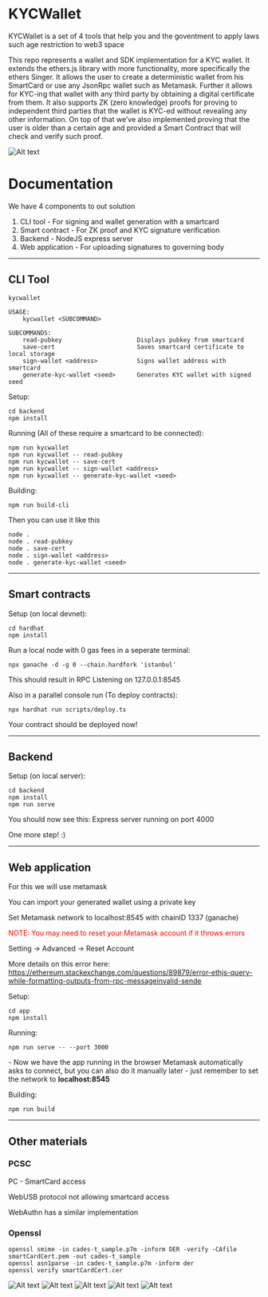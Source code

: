 # KYCWallet

KYCWallet is a set of 4 tools that help you and the goventment to apply laws such age restriction to web3 space

This repo represents a wallet and SDK implementation for a KYC wallet. It extends the ethers.js library with more functionality, more specifically the ethers Singer. It allows the user to create a deterministic wallet from his SmartCard or use any JsonRpc wallet such as Metamask. Further it allows for KYC-ing that wallet with any third party by obtaining a digital certificate from them. It also supports ZK (zero knowledge) proofs for proving to independent third parties that the wallet is KYC-ed without revealing any other information. On top of that we’ve also implemented proving that the user is older than a certain age and provided a Smart Contract that will check and verify such proof.

![Alt text](./gambling18plus.png?raw=true "Title")

# Documentation

We have 4 components to out solution

1. CLI tool - For signing and wallet generation with a smartcard
2. Smart contract - For ZK proof and KYC signature verification
3. Backend - NodeJS express server
4. Web application - For uploading signatures to governing body

---

## CLI Tool

```
kycwallet

USAGE:
    kycwallet <SUBCOMMAND>

SUBCOMMANDS:
    read-pubkey                     Displays pubkey from smartcard
    save-cert                       Saves smartcard certificate to local storage
    sign-wallet <address>           Signs wallet address with smartcard
    generate-kyc-wallet <seed>      Generates KYC wallet with signed seed
```

Setup:

```
cd backend
npm install
```

Running (All of these require a smartcard to be connected):

```
npm run kycwallet
npm run kycwallet -- read-pubkey
npm run kycwallet -- save-cert
npm run kycwallet -- sign-wallet <address>
npm run kycwallet -- generate-kyc-wallet <seed>
```

Building:

```
npm run build-cli
```

Then you can use it like this

```
node .
node . read-pubkey
node . save-cert
node . sign-wallet <address>
node . generate-kyc-wallet <seed>
```

---

## Smart contracts

Setup (on local devnet):

```
cd hardhat
npm install
```

Run a local node with 0 gas fees in a seperate terminal:

```
npx ganache -d -g 0 --chain.hardfork 'istanbul'
```

This should result in RPC Listening on 127.0.0.1:8545

Also in a parallel console run (To deploy contracts):

```
npx hardhat run scripts/deploy.ts
```

Your contract should be deployed now!

---

## Backend

Setup (on local server):

```
cd backend
npm install
npm run serve
```

You should now see this: Express server running on port 4000

One more step! :)

---

## Web application

For this we will use metamask

You can import your generated wallet using a private key

Set Metamask network to localhost:8545 with chainID 1337 (ganache)

<span style="color:red">NOTE: You may need to reset your Metamask account if it throws errors

Setting -> Advanced -> Reset Account

More details on this error here: https://ethereum.stackexchange.com/questions/89879/error-ethjs-query-while-formatting-outputs-from-rpc-messageinvalid-sende
</span>

Setup:

```
cd app
npm install
```

Running:

```
npm run serve -- --port 3000
```

\- Now we have the app running in the browser
Metamask automatically asks to connect, but you can also do it manually later - just remember to set the network to **localhost:8545**

Building:

```
npm run build
```

---

## Other materials

### PCSC

PC - SmartCard access

WebUSB protocol not allowing smartcard access

WebAuthn has a similar implementation

### Openssl

```
openssl smime -in cades-t_sample.p7m -inform DER -verify -CAfile smartCardCert.pem -out cades-t_sample
openssl asn1parse -in cades-t_sample.p7m -inform der
openssl verify smartCardCert.cer
```

![Alt text](./1.PNG?raw=true "Image 1")
![Alt text](./2.PNG?raw=true "Image 2")
![Alt text](./3.PNG?raw=true "Image 3")
![Alt text](./4.PNG?raw=true "Image 4")
![Alt text](./5.PNG?raw=true "Image 5")
